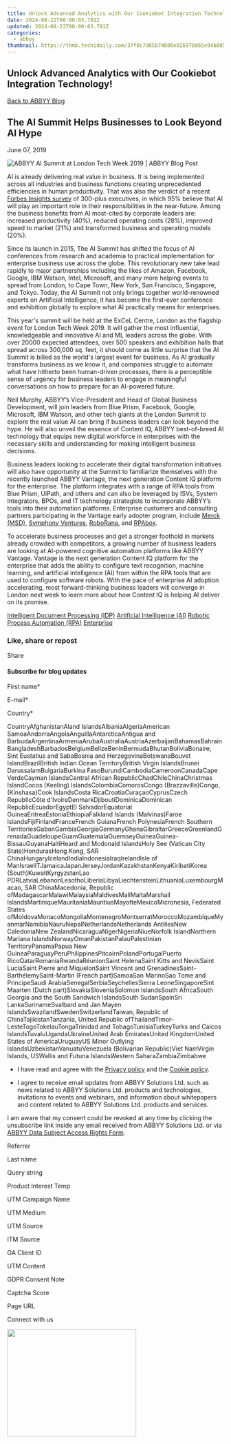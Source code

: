 ```yaml
---
title: Unlock Advanced Analytics with Our Cookiebot Integration Technology!
date: 2024-08-22T00:00:03.791Z
updated: 2024-08-23T00:00:03.791Z
categories:
  - abbyy
thumbnail: https://thmb.techidaily.com/37f0c7d85b74086e02697b065e94b8850d62fdad30482eb61cfe64caa3b5caa7.jpg
---
```


## Unlock Advanced Analytics with Our Cookiebot Integration Technology!

[Back to ABBYY Blog](https://tools.techidaily.com/abbyy/products/)

## The AI Summit Helps Businesses to Look Beyond AI Hype

June 07, 2019

![ABBYY AI Summit at London Tech Week 2019 | ABBYY Blog Post](https://static5.abbyy.com/abbyycommedia/25363/10644_smm_blog_the-ai-summit-helps-businesses-to-look-beyond-ai-hype_blog.png) 

AI is already delivering real value in business. It is being implemented across all industries and business functions creating unprecedented efficiencies in human productivity. That was also the verdict of a recent [Forbes Insights survey](https://www.forbes.com/insights-intelai/ai-issue-1/) of 300-plus executives, in which 95% believe that AI will play an important role in their responsibilities in the near-future. Among the business benefits from AI most-cited by corporate leaders are: increased productivity (40%), reduced operating costs (28%), improved speed to market (21%) and transformed business and operating models (20%).

Since its launch in 2015, The AI Summit has shifted the focus of AI conferences from research and academia to practical implementation for enterprise business use across the globe. This revolutionary new take lead rapidly to major partnerships including the likes of Amazon, Facebook, Google, IBM Watson, Intel, Microsoft, and many more helping events to spread from London, to Cape Town, New York, San Francisco, Singapore, and Tokyo. Today, the AI Summit not only brings together world-renowned experts on Artificial Intelligence, it has become the first-ever conference and exhibition globally to explore what AI practically means for enterprises.

This year's summit will be held at the ExCeL Centre, London as the flagship event for London Tech Week 2019\. It will gather the most influential, knowledgeable and innovative AI and ML leaders across the globe. With over 20000 expected attendees, over 500 speakers and exhibition halls that spread across 300,000 sq. feet, it should come as little surprise that the AI Summit is billed as the world's largest event for business. As AI gradually transforms business as we know it, and companies struggle to automate what have hitherto been human-driven processes, there is a perceptible sense of urgency for business leaders to engage in meaningful conversations on how to prepare for an AI-powered future.

Neil Murphy, ABBYY’s Vice-President and Head of Global Business Development, will join leaders from Blue Prism, Facebook, Google, Microsoft, IBM Watson, and other tech giants at the London Summit to explore the real value AI can bring if business leaders can look beyond the hype. He will also unveil the essence of Content IQ, ABBYY best-of-breed AI technology that equips new digital workforce in enterprises with the necessary skills and understanding for making intelligent business decisions.

Business leaders looking to accelerate their digital transformation initiatives will also have opportunity at the Summit to familiarize themselves with the recently launched ABBYY Vantage, the next generation Content IQ platform for the enterprise. The platform integrates with a range of RPA tools from Blue Prism, UiPath, and others and can also be leveraged by ISVs, System Integrators, BPOs, and IT technology strategists to incorporate ABBYY’s tools into their automation platforms. Enterprise customers and consulting partners participating in the Vantage early adopter program, include [Merck (MSD)](https://www.merck.com/), [Symphony Ventures](https://www.symphonyhq.com/), [RoboRana](https://roborana.be/), and [RPAbox](https://www.rpabox.com/). 

To accelerate business processes and get a stronger foothold in markets already crowded with competitors, a growing number of business leaders are looking at AI-powered cognitive automation platforms like ABBYY Vantage. Vantage is the next generation Content IQ platform for the enterprise that adds the ability to configure text recognition, machine learning, and artificial intelligence (AI) from within the RPA tools that are used to configure software robots. With the pace of enterprise AI adoption accelerating, most forward-thinking business leaders will converge in London next week to learn more about how Content IQ is helping AI deliver on its promise.

[Intelligent Document Processing (IDP)](https://www.abbyy.com/blog/intelligent-document-processing-idp/ "Intelligent Document Processing (IDP)") [Artificial Intelligence (AI)](https://www.abbyy.com/blog/artificial-intelligence-ai/ "Artificial Intelligence (AI)") [Robotic Process Automation (RPA)](https://www.abbyy.com/blog/robotic-process-automation-rpa/ "Robotic Process Automation (RPA)") [Enterprise](https://tools.techidaily.com/abbyy/products/) 

### Like, share or repost

Share 

#### Subscribe for blog updates

First name\*

E-mail\*

Сountry\*

СountryAfghanistanAland IslandsAlbaniaAlgeriaAmerican SamoaAndorraAngolaAnguillaAntarcticaAntigua and BarbudaArgentinaArmeniaArubaAustraliaAustriaAzerbaijanBahamasBahrainBangladeshBarbadosBelgiumBelizeBeninBermudaBhutanBoliviaBonaire, Sint Eustatius and SabaBosnia and HerzegovinaBotswanaBouvet IslandBrazilBritish Indian Ocean TerritoryBritish Virgin IslandsBrunei DarussalamBulgariaBurkina FasoBurundiCambodiaCameroonCanadaCape VerdeCayman IslandsCentral African RepublicChadChileChinaChristmas IslandCocos (Keeling) IslandsColombiaComorosCongo (Brazzaville)Congo, (Kinshasa)Cook IslandsCosta RicaCroatiaCuraçaoCyprusCzech RepublicCôte d'IvoireDenmarkDjiboutiDominicaDominican RepublicEcuadorEgyptEl SalvadorEquatorial GuineaEritreaEstoniaEthiopiaFalkland Islands (Malvinas)Faroe IslandsFijiFinlandFranceFrench GuianaFrench PolynesiaFrench Southern TerritoriesGabonGambiaGeorgiaGermanyGhanaGibraltarGreeceGreenlandGrenadaGuadeloupeGuamGuatemalaGuernseyGuineaGuinea-BissauGuyanaHaitiHeard and Mcdonald IslandsHoly See (Vatican City State)HondurasHong Kong, SAR ChinaHungaryIcelandIndiaIndonesiaIraqIrelandIsle of ManIsraelITJamaicaJapanJerseyJordanKazakhstanKenyaKiribatiKorea (South)KuwaitKyrgyzstanLao PDRLatviaLebanonLesothoLiberiaLibyaLiechtensteinLithuaniaLuxembourgMacao, SAR ChinaMacedonia, Republic ofMadagascarMalawiMalaysiaMaldivesMaliMaltaMarshall IslandsMartiniqueMauritaniaMauritiusMayotteMexicoMicronesia, Federated States ofMoldovaMonacoMongoliaMontenegroMontserratMoroccoMozambiqueMyanmarNamibiaNauruNepalNetherlandsNetherlands AntillesNew CaledoniaNew ZealandNicaraguaNigerNigeriaNiueNorfolk IslandNorthern Mariana IslandsNorwayOmanPakistanPalauPalestinian TerritoryPanamaPapua New GuineaParaguayPeruPhilippinesPitcairnPolandPortugalPuerto RicoQatarRomaniaRwandaRéunionSaint HelenaSaint Kitts and NevisSaint LuciaSaint Pierre and MiquelonSaint Vincent and GrenadinesSaint-BarthélemySaint-Martin (French part)SamoaSan MarinoSao Tome and PrincipeSaudi ArabiaSenegalSerbiaSeychellesSierra LeoneSingaporeSint Maarten (Dutch part)SlovakiaSloveniaSolomon IslandsSouth AfricaSouth Georgia and the South Sandwich IslandsSouth SudanSpainSri LankaSurinameSvalbard and Jan Mayen IslandsSwazilandSwedenSwitzerlandTaiwan, Republic of ChinaTajikistanTanzania, United Republic ofThailandTimor-LesteTogoTokelauTongaTrinidad and TobagoTunisiaTurkeyTurks and Caicos IslandsTuvaluUgandaUkraineUnited Arab EmiratesUnited KingdomUnited States of AmericaUruguayUS Minor Outlying IslandsUzbekistanVanuatuVenezuela (Bolivarian Republic)Viet NamVirgin Islands, USWallis and Futuna IslandsWestern SaharaZambiaZimbabwe

* I have read and agree with the [Privacy policy](https://tools.techidaily.com/abbyy/products/) and the [Cookie policy](https://tools.techidaily.com/abbyy/products/).

* I agree to receive email updates from ABBYY Solutions Ltd. such as news related to ABBYY Solutions Ltd. products and technologies, invitations to events and webinars, and information about whitepapers and content related to ABBYY Solutions Ltd. products and services.  
    
I am aware that my consent could be revoked at any time by clicking the unsubscribe link inside any email received from ABBYY Solutions Ltd. or via [ABBYY Data Subject Access Rights Form](https://tools.techidaily.com/abbyy/products/).

Referrer

Last name

Query string

Product Interest Temp

UTM Campaign Name

UTM Medium

UTM Source

ITM Source

GA Client ID

UTM Content

GDPR Consent Note

Captcha Score

Page URL

Connect with us

<ins class="adsbygoogle"
     style="display:block"
     data-ad-format="autorelaxed"
     data-ad-client="ca-pub-7571918770474297"
     data-ad-slot="1223367746"></ins>



<ins class="adsbygoogle"
     style="display:block"
     data-ad-client="ca-pub-7571918770474297"
     data-ad-slot="8358498916"
     data-ad-format="auto"
     data-full-width-responsive="true"></ins>



<!-- affiliate ads begin -->
<a href="https://printrendy.pxf.io/c/5597632/1453720/17020" target="_top" id="1453720"><img src="//a.impactradius-go.com/display-ad/17020-1453720" border="0" alt="" width="300" height="250"/></a><img height="0" width="0" src="https://imp.pxf.io/i/5597632/1453720/17020" style="position:absolute;visibility:hidden;" border="0" />
<!-- affiliate ads end -->